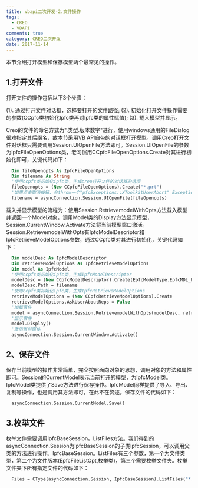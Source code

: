 ```yaml
---
title: vbapi二次开发-2.文件操作
tags:
  - CREO
  - VBAPI
comments: true
category: CREO二次开发
date: 2017-11-14
---
```


本节介绍打开模型和保存模型两个最常见的操作。

## 1.打开文件

打开文件的操作包括以下3个步骤：

(1). 通过打开文件对话框，选择要打开的文件路径;
(2). 初始化打开文件操作需要的参数(CCpfc类初始化Ipfc类再对Ipfc类的属性赋值);
(3). 载入模型并显示。

Creo的文件的命名方式为".类型.版本数字"进行，使用windows通用的FileDialog很难指定其后缀名，故本节采用VB API自带的对话框打开模型。调用Creo打开文件对话框只需要调用Session.UIOpenFile方法即可。Session.UIOpenFile的参数为IpfcFileOpenOptions类，老习惯用CCpfcFileOpenOptions.Create对其进行初始化即可，关键代码如下：

```vb
  Dim fileOpenopts As IpfcFileOpenOptions
  Dim filename As String
  '使用ccpfc类初始化ipfc类，生成creo打开文件的对话框的选项
  fileOpenopts = (New CCpfcFileOpenOptions).Create("*.prt")
  '如果点击取消按钮，会throw一个"pfcExceptions::XToolkitUserAbort" Exception
  filename = asyncConnection.Session.UIOpenFile(fileOpenopts)
```

载入并显示模型的流程为：使用Session.RetrievemodelWithOpts方法载入模型并返回一个Model对象，调用Model类的Display方法显示模型，Session.CurrentWindow.Activate方法将当前模型窗口激活。Session.RetrievemodelWithOpts有IpfcModelDescriptor和IpfcRetrieveModelOptions参数，通过CCpfc类对其进行初始化，关键代码如下：

```vb
  Dim modelDesc As IpfcModelDescriptor
  Dim retrieveModelOptions As IpfcRetrieveModelOptions
  Dim model As IpfcModel
  '使用ccpfc类初始化ipfc类，生成IpfcModelDescriptor
  modelDesc = (New CCpfcModelDescriptor).Create(EpfcModelType.EpfcMDL_PART, Nothing, Nothing)
  modelDesc.Path = filename
  '使用ccpfc类初始化ipfc类，生成IpfcRetrieveModelOptions
  retrieveModelOptions = (New CCpfcRetrieveModelOptions).Create
  retrieveModelOptions.AskUserAboutReps = False
  '加载零件
  model = asyncConnection.Session.RetrievemodelWithOpts(modelDesc, retrieveModelOptions)
  '显示零件
  model.Display()
  '激活当前窗体
  asyncConnection.Session.CurrentWindow.Activate()
```

## 2、保存文件

保存当前模型的操作非常简单，完全按照面向对象的思想，调用对象的方法和属性即可。Session的CurrentModel表示当前打开的模型，为IpfcModel类。IpfcModel类提供了Save方法进行保存操作。IpfcModel同样提供了导入、导出、复制等操作，也是调用其方法即可，在此不在赘述。保存文件的代码如下：

```vb
  asyncConnection.Session.CurrentModel.Save()
```

## 3.枚举文件

枚举文件需要调用IpfcBaseSession。ListFiles方法。我们得到的asyncConnection.Session为IpfcBaseSession的子类IpfcSession，可以调用父类的方法进行操作。IpfcBaseSession。ListFiles有三个参数，第一个为文件类型，第二个为文件版本(EpfcFileListOpt,枚举类)，第三个需要枚举文件夹。枚举文件夹下所有指定文件的代码如下：

```vb
  Files = CType(asyncConnection.Session, IpfcBaseSession).ListFiles("*.prt", EpfcFileListOpt.EpfcFILE_LIST_LATEST, asyncConnection.Session.GetCurrentDirectory)
```

